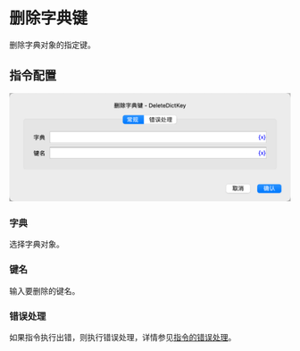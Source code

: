 # 删除字典键

删除字典对象的指定键。

## 指令配置

![删除字典键常规配置对话框](delete_dict_key_general_config.png)

### 字典

选择字典对象。

### 键名

输入要删除的键名。

### 错误处理

如果指令执行出错，则执行错误处理，详情参见[指令的错误处理](../../../manual/error_handling.md)。
